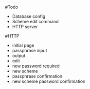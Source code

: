 #Todo
- Database config
- Scheme edit command
- HTTP server

#HTTP
- initial page
- passphrase input
- output
- edit
- new password required
- new scheme
- passphrase confirmation
- new scheme password confirmation
